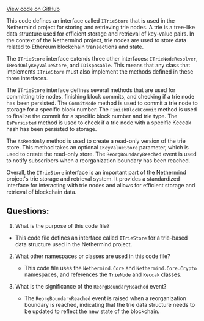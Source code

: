 [View code on GitHub](https://github.com/NethermindEth/nethermind/src/Nethermind/Nethermind.Trie/Pruning/ITrieStore.cs)

This code defines an interface called `ITrieStore` that is used in the Nethermind project for storing and retrieving trie nodes. A trie is a tree-like data structure used for efficient storage and retrieval of key-value pairs. In the context of the Nethermind project, trie nodes are used to store data related to Ethereum blockchain transactions and state.

The `ITrieStore` interface extends three other interfaces: `ITrieNodeResolver`, `IReadOnlyKeyValueStore`, and `IDisposable`. This means that any class that implements `ITrieStore` must also implement the methods defined in these three interfaces. 

The `ITrieStore` interface defines several methods that are used for committing trie nodes, finishing block commits, and checking if a trie node has been persisted. The `CommitNode` method is used to commit a trie node to storage for a specific block number. The `FinishBlockCommit` method is used to finalize the commit for a specific block number and trie type. The `IsPersisted` method is used to check if a trie node with a specific Keccak hash has been persisted to storage.

The `AsReadOnly` method is used to create a read-only version of the trie store. This method takes an optional `IKeyValueStore` parameter, which is used to create the read-only store. The `ReorgBoundaryReached` event is used to notify subscribers when a reorganization boundary has been reached.

Overall, the `ITrieStore` interface is an important part of the Nethermind project's trie storage and retrieval system. It provides a standardized interface for interacting with trie nodes and allows for efficient storage and retrieval of blockchain data.
## Questions: 
 1. What is the purpose of this code file?
   - This code file defines an interface called `ITrieStore` for a trie-based data structure used in the Nethermind project.

2. What other namespaces or classes are used in this code file?
   - This code file uses the `Nethermind.Core` and `Nethermind.Core.Crypto` namespaces, and references the `TrieNode` and `Keccak` classes.

3. What is the significance of the `ReorgBoundaryReached` event?
   - The `ReorgBoundaryReached` event is raised when a reorganization boundary is reached, indicating that the trie data structure needs to be updated to reflect the new state of the blockchain.